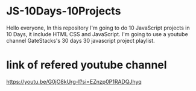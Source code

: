 # JS-10Days-10Projects

Hello everyone, In this repository I'm going to do 10 JavaScript projects in 10 Days, it include HTML CSS and JavaScript. I'm going to use a youtube channel GateStacks's 30 days 30 javascript project playlist.

# link of refered youtube channel

https://youtu.be/G0jO8kUrg-I?si=EZnzp0P1RADQJhyq

